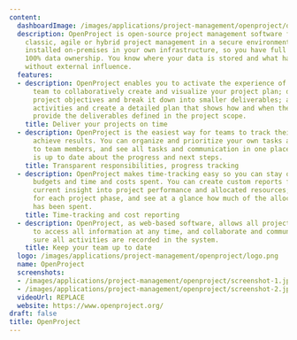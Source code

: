 ```yaml
---
content:
  dashboardImage: /images/applications/project-management/openproject/dashboard.jpg
  description: OpenProject is open-source project management software for efficient
    classic, agile or hybrid project management in a secure environment. It can be
    installed on-premises in your own infrastructure, so you have full control and
    100% data ownership. You know where your data is stored and what happens to it,
    without external influence.
  features:
  - description: OpenProject enables you to activate the experience of your entire
      team to collaboratively create and visualize your project plan; define your
      project objectives and break it down into smaller deliverables; analyze required
      activities and create a detailed plan that shows how and when the project will
      provide the deliverables defined in the project scope.
    title: Deliver your projects on time
  - description: OpenProject is the easiest way for teams to track their work and
      achieve results. You can organize and prioritize your own tasks and assign tasks
      to team members, and see all tasks and communication in one place. Everyone
      is up to date about the progress and next steps.
    title: Transparent responsibilities, progress tracking
  - description: OpenProject makes time-tracking easy so you can stay on top of project
      budgets and time and costs spent. You can create custom reports for accurate,
      current insight into project performance and allocated resources; plan the cost
      for each project phase, and see at a glance how much of the allocated budget
      has been spent.
    title: Time-tracking and cost reporting
  - description: OpenProject, as web-based software, allows all project team members
      to access all information at any time, and collaborate and communicate to make
      sure all activities are recorded in the system.
    title: Keep your team up to date
  logo: /images/applications/project-management/openproject/logo.png
  name: OpenProject
  screenshots:
  - /images/applications/project-management/openproject/screenshot-1.jpg
  - /images/applications/project-management/openproject/screenshot-2.jpg
  videoUrl: REPLACE
  website: https://www.openproject.org/
draft: false
title: OpenProject
---
```


